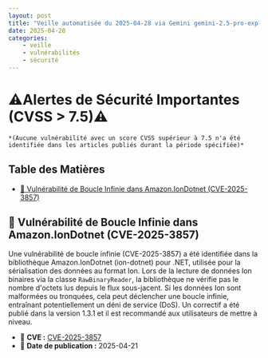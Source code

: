 ```yaml
---
layout: post
title: "Veille automatisée du 2025-04-28 via Gemini gemini-2.5-pro-exp-03-25"
date: 2025-04-28
categories:
    - veille
    - vulnérabilités
    - sécurité
---
```

# ⚠️Alertes de Sécurité Importantes (CVSS > 7.5)⚠️
    *(Aucune vulnérabilité avec un score CVSS supérieur à 7.5 n'a été identifiée dans les articles publiés durant la période spécifiée)*

## Table des Matières
*   [👾 Vulnérabilité de Boucle Infinie dans Amazon.IonDotnet (CVE-2025-3857)](#-vulnérabilité-de-boucle-infinie-dans-amazoniondotnet-cve-2025-3857)

## 👾 Vulnérabilité de Boucle Infinie dans Amazon.IonDotnet (CVE-2025-3857)
Une vulnérabilité de boucle infinie (CVE-2025-3857) a été identifiée dans la bibliothèque Amazon.IonDotnet (ion-dotnet) pour .NET, utilisée pour la sérialisation des données au format Ion. Lors de la lecture de données Ion binaires via la classe `RawBinaryReader`, la bibliothèque ne vérifie pas le nombre d'octets lus depuis le flux sous-jacent. Si les données Ion sont malformées ou tronquées, cela peut déclencher une boucle infinie, entraînant potentiellement un déni de service (DoS). Un correctif a été publié dans la version 1.3.1 et il est recommandé aux utilisateurs de mettre à niveau.
*   🔑 **CVE :** [CVE-2025-3857](https://www.cve.org/CVERecord?id=CVE-2025-3857)
*   📅 **Date de publication :** 2025-04-21
